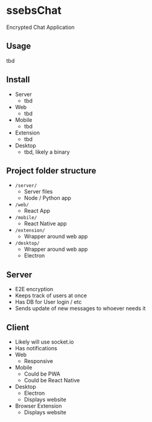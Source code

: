 # ssebsChat
Encrypted Chat Application

## Usage
tbd

## Install
- Server
  - tbd
- Web
  - tbd
- Mobile
  - tbd
- Extension
  - tbd
- Desktop
  - tbd, likely a binary

## Project folder structure
- `/server/`
  - Server files
  - Node / Python app
- `/web/`
  - React App
- `/mobile/`
  - React Native app
- `/extension/`
  - Wrapper around web app
- `/desktop/`
  - Wrapper around web app
  - Electron


## Server
- E2E encryption
- Keeps track of users at once
- Has DB for User login / etc
- Sends update of new messages to whoever needs it

## Client
- Likely will use socket.io
- Has notifications
- Web
  - Responsive
- Mobile
  - Could be PWA
  - Could be React Native
- Desktop
  - Electron
  - Displays website
- Browser Extension
  - Displays website
